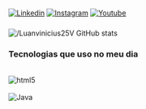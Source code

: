 

### 
 
[![Linkedin](https://img.shields.io/badge/LinkedIn-0077B5?style=for-the-badge&logo=linkedin&logoColor=white)](https://www.linkedin.com/in/luan-vinicius25/)
[![Instagram](https://img.shields.io/badge/Instagram-E4405F?style=for-the-badge&logo=instagram&logoColor=white)](https://www.instagram.com/viniciusluan25/)
[![Youtube](https://img.shields.io/badge/YouTube-FF0000?style=for-the-badge&logo=youtube&logoColor=white)](https://www.youtube.com/channel/UCOic2D1QgyZPfrTW2dDCOow)

###
![/Luanvinicius25V GitHub stats](https://github-readme-stats.vercel.app/api?username=Luanvinicius25V&show_icons=true&theme=dark)

###

### <p>Tecnologias que uso no meu dia<p> 

<div style="display: inline_block"><br/><img aling="center" alt="html5"src="https://img.shields.io/badge/HTML5-E34F26?style=for-the-badge&logo=html5&logoColor=white"><div style="display: inline_block"><br/><img aling="center" alt="Java"src="https://img.shields.io/badge/Java-ED8B00?style=for-the-badge&logo=java&logoColor=white">
</div>



